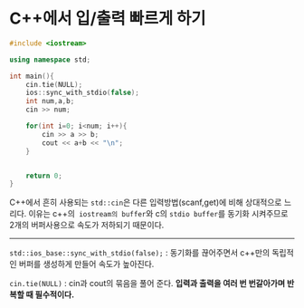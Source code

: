 # C++에서 입/출력 빠르게 하기

```c++
#include <iostream>

using namespace std;

int main(){
	cin.tie(NULL);
	ios::sync_with_stdio(false);
	int num,a,b;
	cin >> num;

	for(int i=0; i<num; i++){
		cin >> a >> b;
		cout << a+b << "\n";
	}


	return 0;
}
```
C++에서 흔히 사용되는 `std::cin`은 다른 입력방법(scanf,get)에 비해 상대적으로 느리다. 이유는 c++의` iostream의 buffer`와 c의 `stdio buffer`를 동기화 시켜주므로 2개의 버퍼사용으로 속도가 저하되기 때문이다.

---------------

`std::ios_base::sync_with_stdio(false);` : 동기화를 끊어주면서 c++만의 독립적인 버퍼를 생성하게 만들어 속도가 높아진다.

`cin.tie(NULL)` : cin과 cout의 묶음을 풀어 준다. **입력과 출력을 여러 번 번갈아가며 반복할 때 필수적이다.**
